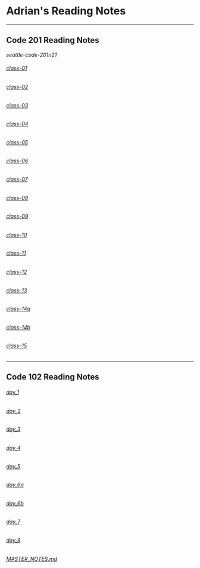 # Adrian's Reading Notes

---

## Code 201 Reading Notes
*seattle-code-201n21*

###### [class-01](class-01.md)
###### [class-02](class-02.md)
###### [class-03](class-03.md)
###### [class-04](class-04.md)
###### [class-05](class-05.md)
###### [class-06](class-06.md)
###### [class-07](class-07.md)
###### [class-08](class-08.md)
###### [class-09](class-09.md)
###### [class-10](class-10.md)
###### [class-11](class-11.md)
###### [class-12](class-12.md)
###### [class-13](class-13.md)
###### [class-14a](class-14a.md)
###### [class-14b](clas-14b.md)
###### [class-15](class-15.md)

---

## Code 102 Reading Notes

###### [day_1](day_1.md)
###### [day_2](day_2.md)
###### [day_3](day_3.md)
###### [day_4](day_4.md)
###### [day_5](day_5.md)
###### [day_6a](day_6a.md)
###### [day_6b](day_6b.md)
###### [day_7](day_7.md)
###### [day_8](day_8.md)

###### [MASTER_NOTES.md](MASTER_NOTES.md)
